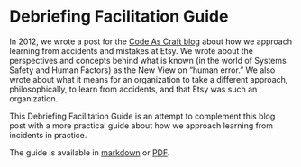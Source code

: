 # Debriefing Facilitation Guide

In 2012, we wrote a post for the [Code As Craft blog][cac_post] about how we approach
learning from accidents and mistakes at Etsy. We wrote about the perspectives
and concepts behind what is known (in the world of Systems Safety and Human
Factors) as the New View on “human error.” We also wrote about what it means for
an organization to take a different approach, philosophically, to learn from
accidents, and that Etsy was such an organization.

This Debriefing Facilitation Guide is an attempt to complement this blog post
with a more practical guide about how we approach learning from incidents in
practice.

The guide is available in [markdown][markdown_guide] or [PDF][pdf_guide].

[cac_post]: https://codeascraft.com/2012/05/22/blameless-postmortems/
[markdown_guide]: https://github.com/etsy/DebriefingFacilitationGuide/tree/master/guide
[pdf_guide]: http://extfiles.etsy.com/DebriefingFacilitationGuide.pdf
